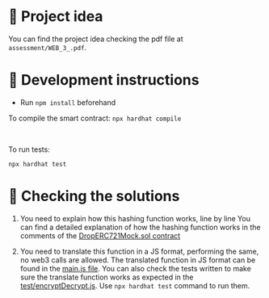 # 🌱 Project idea

You can find the project idea checking the pdf file at `assessment/WEB_3_.pdf`.

# 🚀 Development instructions

- Run `npm install` beforehand

To compile the smart contract:
`npx hardhat compile`

<br/>

To run tests:

`npx hardhat test`

# 🔎 Checking the solutions

1. You need to explain how this hashing function works, line by line
   You can find a detailed explanation of how the hashing function works in the comments of the [DropERC721Mock.sol contract](./contracts/DropERC721Mock.sol)

2. You need to translate this function in a JS format, performing the same, no web3 calls are allowed.
   The translated function in JS format can be found in the [main.js file](./main.js).
   You can also check the tests written to make sure the translate function works as expected in the [test/encryptDecrypt.js](./test/encryptDecrypt.js). Use `npx hardhat test` command to run them.
